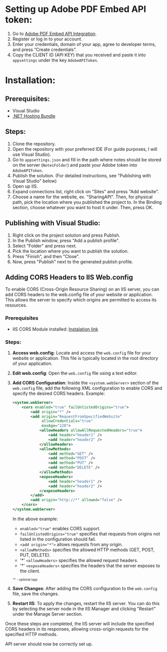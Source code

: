# Setting up Adobe PDF Embed API token:

1. Go to [Adobe PDF Embed API Integration](https://acrobatservices.adobe.com/dc-integration-creation-app-cdn/main.html?api=pdf-embed-api).
2. Register or log in to your account.
3. Enter your credentials, domain of your app, agree to developer terms, and press “Create credentials”.
4. Copy the CLIENT ID (API KEY) that you received and paste it into `appsettings` under the key `AdobeAPIToken`.

# Installation:

## Prerequisites:
- Visual Studio
- [.NET Hosting Bundle](https://dotnet.microsoft.com/permalink/dotnetcore-current-windows-runtime-bundle-installer)

## Steps:
1. Clone the repository.
2. Open the repository with your preferred IDE (For guide purposes, I will use Visual Studio).
3. Go to `appsettings.json` and fill in the path where notes should be stored on the server (`NotesFolder`) and paste your Adobe token into `AdobeAPIToken`.
4. Publish the solution. (For detailed instructions, see "Publishing with Visual Studio" below)
5. Open up IIS.
6. Expand connections list, right click on "Sites" and press "Add website".
7. Choose a name for the website, ex. "SharingAPI". Then, for physical path, pick the location where you published the project to. In the Binding section, choose whatever you want to host it under. Then, press OK.

## Publishing with Visual Studio:
1. Right click on the project solution and press Publish.
2. In the Publish window, press "Add a publish profile".
3. Select "Folder" and press next.
4. Pick the location where you want to publish the solution.
5. Press "Finish", and then "Close".
6. Now, press "Publish" next to the generated publish profile.

## Adding CORS Headers to IIS Web.config

To enable CORS (Cross-Origin Resource Sharing) on an IIS server, you can add CORS headers to the web.config file of your website or application. This allows the server to specify which origins are permitted to access its resources.


### Prerequisites

- IIS CORS Module installed: [Instalation link](https://www.iis.net/downloads/microsoft/iis-cors-module) 

### Steps:


1. **Access web.config**: Locate and access the `web.config` file for your website or application. This file is typically located in the root directory of your application.

2. **Edit web.config**: Open the `web.config` file using a text editor.

3. **Add CORS Configuration**: Inside the `<system.webServer>` section of the `web.config` file, add the following XML configuration to enable CORS and specify the desired CORS headers. Example:

    ```xml
    <system.webServer>
        <cors enabled="true" failUnlistedOrigins="true">
            <add origin="*" />
            <add origin="RequestFromSpecifiedWebsite"
                 allowCredentials="true"
                 maxAge="120"> 
                <allowHeaders allowAllRequestedHeaders="true">
                    <add header="header1" />
                    <add header="header2" />
                </allowHeaders>
                <allowMethods>
                    <add method="GET" />
                    <add method="POST" />
                    <add method="PUT" />
                    <add method="DELETE" />
                </allowMethods>
                <exposeHeaders>
                    <add header="header1" />
                    <add header="header2" />
                </exposeHeaders>
            </add>
            <add origin="http://*" allowed="false" />
        </cors>
    </system.webServer>
    ```

    In the above example:
    - `enabled="true"` enables CORS support.
    - `failUnlistedOrigins="true"` specifies that requests from origins not listed in the configuration should fail.
    - `<add origin="*">` allows requests from any origin.
    - `<allowMethods>` specifies the allowed HTTP methods (GET, POST, PUT, DELETE).
    - '*' `<allowHeaders>` specifies the allowed request headers.
    - '*' `<exposeHeaders>` specifies the headers that the server exposes to the client.

    <sub><sup>'*' - optional tags</sup></sub>

4. **Save Changes**: After adding the CORS configuration to the `web.config` file, save the changes.

5. **Restart IIS**: To apply the changes, restart the IIS server. You can do this by selecting the server node in the IIS Manager and clicking "Restart" under the Manage Server section.

Once these steps are completed, the IIS server will include the specified CORS headers in its responses, allowing cross-origin requests for the specified HTTP methods.


API server should now be correctly set up.